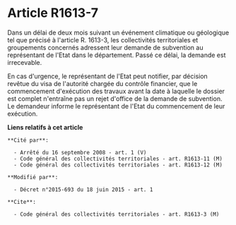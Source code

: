 # Article R1613-7

Dans un délai de deux mois suivant un événement climatique ou géologique tel que précisé à l'article R. 1613-3, les
collectivités territoriales et groupements concernés adressent leur demande de subvention au représentant de l'Etat dans le
département. Passé ce délai, la demande est irrecevable. 

En cas d'urgence, le représentant de l'Etat peut notifier, par décision revêtue du visa de l'autorité chargée du contrôle
financier, que le commencement d'exécution des travaux avant la date à laquelle le dossier est complet n'entraîne pas un
rejet d'office de la demande de subvention. Le demandeur informe le représentant de l'Etat du commencement de leur exécution.

**Liens relatifs à cet article**

	**Cité par**:

	  - Arrêté du 16 septembre 2008 - art. 1 (V)
	  - Code général des collectivités territoriales - art. R1613-11 (M)
	  - Code général des collectivités territoriales - art. R1613-12 (M)

	**Modifié par**:

	  - Décret n°2015-693 du 18 juin 2015 - art. 1

	**Cite**:

	  - Code général des collectivités territoriales - art. R1613-3 (M)
